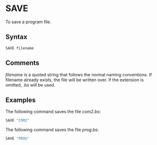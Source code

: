 # SAVE

To save a program file.

## Syntax

`SAVE filename`

## Comments

*filename* is a quoted string that follows the normal naming conventions. If filename already exists, the file will be written over. If the extension is omitted, *.bs* will be used.

## Examples

The following command saves the file *com2.bs*:

```vb
SAVE "COM2"
```

The following command saves the file *prog.bs*:

```vb
SAVE "PROG"
```
